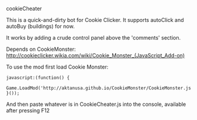 cookieCheater

This is a quick-and-dirty bot for Cookie Clicker. It supports autoClick and autoBuy (buildings) for now.

It works by adding a crude control panel above the 'comments' section.

Depends on CookieMonster:
http://cookieclicker.wikia.com/wiki/Cookie_Monster_(JavaScript_Add-on)

To use the mod first load Cookie Monster:

    javascript:(function() {
        Game.LoadMod('http://aktanusa.github.io/CookieMonster/CookieMonster.js');
    }());

And then paste whatever is in CookieCheater.js into the console, available after pressing F12
